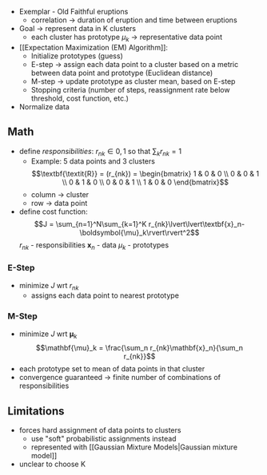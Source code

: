 - Exemplar - Old Faithful eruptions
	- correlation -> duration of eruption and time between eruptions
- Goal -> represent data in K clusters
	- each cluster has prototype $\mu_k$ -> representative data point
- [[Expectation Maximization (EM) Algorithm]]:
	- Initialize prototypes (guess)
	- E-step -> assign each data point to a cluster based on a metric between data point and prototype (Euclidean distance)
	- M-step -> update prototype as cluster mean, based on E-step
	- Stopping criteria (number of steps, reassignment rate below threshold, cost function, etc.)
- Normalize data
## Math
- define *responsibilities*: $r_{nk} \in {0, 1}$ so that $\sum_k r_{nk} = 1$
	- Example: 5 data points and 3 clusters
	$$\textbf{\textit{R}} = (r_{nk}) = \begin{bmatrix} 1 & 0 & 0 \\ 0 & 0 & 1 \\ 0 & 1 & 0 \\ 0 & 0 & 1 \\ 1 & 0 & 0 \end{bmatrix}$$
	- column -> cluster
	- row -> data point
- define cost function:
	$$J = \sum_{n=1}^N\sum_{k=1}^K r_{nk}\lvert\lvert\textbf{x}_n-\boldsymbol{\mu}_k\rvert\rvert^2$$
$r_{nk}$ - responsibilities
$\mathbf{x}_n$ - data
$\mu_k$ - prototypes
### E-Step
- minimize $J$ wrt $r_{nk}$
	- assigns each data point to nearest prototype
### M-Step
- minimize $J$ wrt $\mathbf{\mu}_k$
$$\mathbf{\mu}_k = \frac{\sum_n r_{nk}\mathbf{x}_n}{\sum_n r_{nk}}$$
- each prototype set to mean of data points in that cluster
- convergence guaranteed -> finite number of combinations of responsibilities

## Limitations
- forces hard assignment of data points to clusters
	- use "soft" probabilistic assignments instead
	- represented with [[Gaussian Mixture Models|Gaussian mixture model]]
- unclear to choose K
